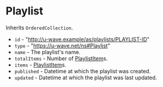 # Playlist

Inherits `OrderedCollection`.

 - `id` - "http://u-wave.example/as/playlists/PLAYLIST-ID"
 - `type` - "https://u-wave.net/ns#Playlist"
 - `name` - The playlist's name.
 - `totalItems` - Number of [PlaylistItem](./playlist-item.md)s.
 - `items` - [PlaylistItem](./playlist-item.md)s.
 - `published` - Datetime at which the playlist was created.
 - `updated` - Datetime at which the playlist was last updated.

